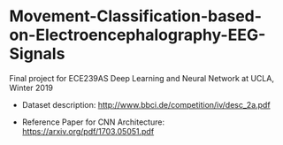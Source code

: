 # Movement-Classification-based-on-Electroencephalography-EEG-Signals
Final project for ECE239AS Deep Learning and Neural Network at UCLA, Winter 2019

- Dataset description: http://www.bbci.de/competition/iv/desc_2a.pdf

- Reference Paper for CNN Architecture: https://arxiv.org/pdf/1703.05051.pdf
